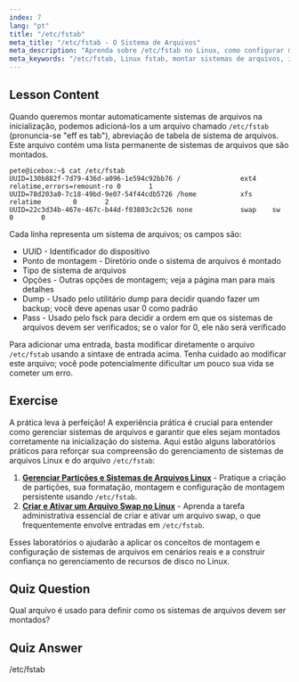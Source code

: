 ```yaml
---
index: 7
lang: "pt"
title: "/etc/fstab"
meta_title: "/etc/fstab - O Sistema de Arquivos"
meta_description: "Aprenda sobre /etc/fstab no Linux, como configurar montagens de sistema de arquivos na inicialização e gerenciar entradas de dispositivos. Entenda o fstab para iniciantes!"
meta_keywords: "/etc/fstab, Linux fstab, montar sistemas de arquivos, inicialização Linux, tutorial fstab, iniciante, guia"
---
```


## Lesson Content

Quando queremos montar automaticamente sistemas de arquivos na inicialização, podemos adicioná-los a um arquivo chamado `/etc/fstab` (pronuncia-se "eff es tab"), abreviação de tabela de sistema de arquivos. Este arquivo contém uma lista permanente de sistemas de arquivos que são montados.

```plaintext
pete@icebox:~$ cat /etc/fstab
UUID=130b882f-7d79-436d-a096-1e594c92bb76 /               ext4    relatime,errors=remount-ro 0       1
UUID=78d203a0-7c18-49bd-9e07-54f44cdb5726 /home           xfs     relatime        0       2
UUID=22c3d34b-467e-467c-b44d-f03803c2c526 none            swap    sw              0       0
```

Cada linha representa um sistema de arquivos; os campos são:

- UUID - Identificador do dispositivo
- Ponto de montagem - Diretório onde o sistema de arquivos é montado
- Tipo de sistema de arquivos
- Opções - Outras opções de montagem; veja a página man para mais detalhes
- Dump - Usado pelo utilitário dump para decidir quando fazer um backup; você deve apenas usar 0 como padrão
- Pass - Usado pelo fsck para decidir a ordem em que os sistemas de arquivos devem ser verificados; se o valor for 0, ele não será verificado

Para adicionar uma entrada, basta modificar diretamente o arquivo `/etc/fstab` usando a sintaxe de entrada acima. Tenha cuidado ao modificar este arquivo; você pode potencialmente dificultar um pouco sua vida se cometer um erro.

## Exercise

A prática leva à perfeição! A experiência prática é crucial para entender como gerenciar sistemas de arquivos e garantir que eles sejam montados corretamente na inicialização do sistema. Aqui estão alguns laboratórios práticos para reforçar sua compreensão do gerenciamento de sistemas de arquivos Linux e do arquivo `/etc/fstab`:

1. **[Gerenciar Partições e Sistemas de Arquivos Linux](https://labex.io/pt/labs/comptia-manage-linux-partitions-and-filesystems-590845)** - Pratique a criação de partições, sua formatação, montagem e configuração de montagem persistente usando `/etc/fstab`.
2. **[Criar e Ativar um Arquivo Swap no Linux](https://labex.io/pt/labs/comptia-create-and-activate-a-swap-file-in-linux-590858)** - Aprenda a tarefa administrativa essencial de criar e ativar um arquivo swap, o que frequentemente envolve entradas em `/etc/fstab`.

Esses laboratórios o ajudarão a aplicar os conceitos de montagem e configuração de sistemas de arquivos em cenários reais e a construir confiança no gerenciamento de recursos de disco no Linux.

## Quiz Question

Qual arquivo é usado para definir como os sistemas de arquivos devem ser montados?

## Quiz Answer

/etc/fstab
